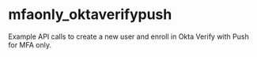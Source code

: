 # mfaonly_oktaverifypush
Example API calls to create a new user and enroll in Okta Verify with Push for MFA only.
